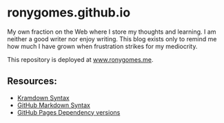 # ronygomes.github.io

My own fraction on the Web where I store my thoughts and learning. I am neither a good writer nor enjoy writing. This blog exists only to remind me how much I have grown when frustration strikes for my mediocrity.

This repository is deployed at <a target="_blank" href="https://www.ronygomes.me">www.ronygomes.me</a>.

## Resources:

* [Kramdown Syntax](https://kramdown.gettalong.org/syntax.html)
* [GitHub Markdown Syntax](https://docs.github.com/en/github/writing-on-github/basic-writing-and-formatting-syntax)
* [GitHub Pages Dependency versions](https://pages.github.com/versions/)
